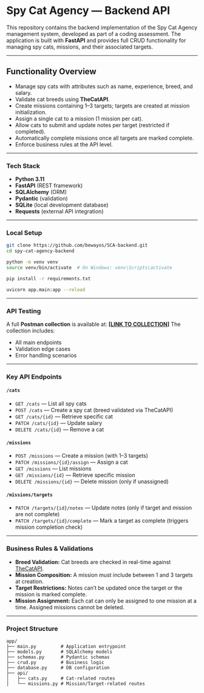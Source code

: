 # Spy Cat Agency — Backend API

This repository contains the backend implementation of the Spy Cat Agency management system, developed as part of a coding assessment. The application is built with **FastAPI** and provides full CRUD functionality for managing spy cats, missions, and their associated targets.

---

## Functionality Overview

* Manage spy cats with attributes such as name, experience, breed, and salary.
* Validate cat breeds using **TheCatAPI**.
* Create missions containing 1–3 targets; targets are created at mission initialization.
* Assign a single cat to a mission (1 mission per cat).
* Allow cats to submit and update notes per target (restricted if completed).
* Automatically complete missions once all targets are marked complete.
* Enforce business rules at the API level.

---

### Tech Stack

* **Python 3.11**
* **FastAPI** (REST framework)
* **SQLAlchemy** (ORM)
* **Pydantic** (validation)
* **SQLite** (local development database)
* **Requests** (external API integration)

---

### Local Setup

```bash
git clone https://github.com/bewayos/SCA-backend.git
cd spy-cat-agency-backend

python -m venv venv
source venv/bin/activate  # On Windows: venv\Scripts\activate

pip install -r requirements.txt

uvicorn app.main:app --reload
```

---

### API Testing

A full **Postman collection** is available at:
**\[[LINK TO COLLECTION](https://artemyashchenko.postman.co/workspace/Artem-Yashchenko's-Workspace~35c77d8f-6985-4ec3-86ec-81245a12a52d/collection/43828896-f97a369a-2e70-4f89-bce7-a964b959899a?action=share&creator=43828896&active-environment=43828896-8a859cec-5652-4438-b40f-9481ca9ce1d0)]**
The collection includes:

* All main endpoints
* Validation edge cases
* Error handling scenarios

---

### Key API Endpoints

#### `/cats`

* `GET /cats` — List all spy cats
* `POST /cats` — Create a spy cat (breed validated via TheCatAPI)
* `GET /cats/{id}` — Retrieve specific cat
* `PATCH /cats/{id}` — Update salary
* `DELETE /cats/{id}` — Remove a cat

#### `/missions`

* `POST /missions` — Create a mission (with 1–3 targets)
* `PATCH /missions/{id}/assign` — Assign a cat
* `GET /missions` — List missions
* `GET /missions/{id}` — Retrieve specific mission
* `DELETE /missions/{id}` — Delete mission (only if unassigned)

#### `/missions/targets`

* `PATCH /targets/{id}/notes` — Update notes (only if target and mission are not complete)
* `PATCH /targets/{id}/complete` — Mark a target as complete (triggers mission completion check)

---

### Business Rules & Validations

* **Breed Validation:** Cat breeds are checked in real-time against [TheCatAPI](https://thecatapi.com/v1/breeds).
* **Mission Composition:** A mission must include between 1 and 3 targets at creation.
* **Target Restrictions:** Notes can’t be updated once the target or the mission is marked complete.
* **Mission Assignment:** Each cat can only be assigned to one mission at a time. Assigned missions cannot be deleted.

---

### Project Structure

```
app/
├── main.py         # Application entrypoint
├── models.py       # SQLAlchemy models
├── schemas.py      # Pydantic schemas
├── crud.py         # Business logic
├── database.py     # DB configuration
├── api/
│   ├── cats.py     # Cat-related routes
│   └── missions.py # Mission/Target-related routes
```
